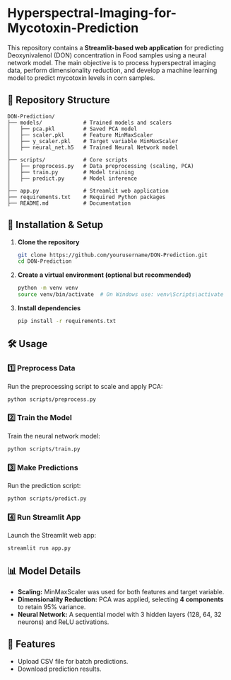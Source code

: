 # Hyperspectral-Imaging-for-Mycotoxin-Prediction

This repository contains a **Streamlit-based web application** for predicting Deoxynivalenol (DON) concentration in Food samples using a neural network model.
The main objective is to process hyperspectral imaging data, perform dimensionality reduction, and develop a machine learning model to predict mycotoxin levels in corn samples.

## 📂 Repository Structure
```
DON-Prediction/
├── models/             # Trained models and scalers
│   ├── pca.pkl         # Saved PCA model
│   ├── scaler.pkl      # Feature MinMaxScaler
│   ├── y_scaler.pkl    # Target variable MinMaxScaler
│   ├── neural_net.h5   # Trained Neural Network model
│
├── scripts/            # Core scripts
│   ├── preprocess.py   # Data preprocessing (scaling, PCA)
│   ├── train.py        # Model training
│   ├── predict.py      # Model inference
│
├── app.py              # Streamlit web application
├── requirements.txt    # Required Python packages
├── README.md           # Documentation
```

## 🚀 Installation & Setup
1. **Clone the repository**
   ```bash
   git clone https://github.com/yourusername/DON-Prediction.git
   cd DON-Prediction
   ```
2. **Create a virtual environment (optional but recommended)**
   ```bash
   python -m venv venv
   source venv/bin/activate  # On Windows use: venv\Scripts\activate
   ```
3. **Install dependencies**
   ```bash
   pip install -r requirements.txt
   ```

## 🛠 Usage
### 1️⃣ Preprocess Data
Run the preprocessing script to scale and apply PCA:
```bash
python scripts/preprocess.py
```

### 2️⃣ Train the Model
Train the neural network model:
```bash
python scripts/train.py
```

### 3️⃣ Make Predictions
Run the prediction script:
```bash
python scripts/predict.py
```

### 4️⃣ Run Streamlit App
Launch the Streamlit web app:
```bash
streamlit run app.py
```

## 📊 Model Details
- **Scaling:** MinMaxScaler was used for both features and target variable.
- **Dimensionality Reduction:** PCA was applied, selecting **4 components** to retain 95% variance.
- **Neural Network:** A sequential model with 3 hidden layers (128, 64, 32 neurons) and ReLU activations.

## 📌 Features
- Upload CSV file for batch predictions.
- Download prediction results.
